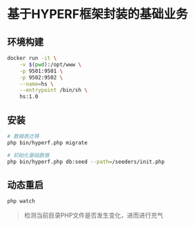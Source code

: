 # 基于HYPERF框架封装的基础业务

## 环境构建

```bash
docker run -it \
    -v $(pwd):/opt/www \
    -p 9501:9501 \
    -p 9502:9502 \
    --name=hs \
    --entrypoint /bin/sh \
    hs:1.0
```

## 安装

```bash
# 数据表迁移
php bin/hyperf.php migrate

# 初始化基础数据
php bin/hyperf.php db:seed --path=/seeders/init.php
```

## 动态重启

```bash
php watch
```
> 检测当前目录PHP文件是否发生变化，进而进行充气
